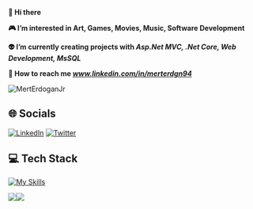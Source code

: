 
**👋 Hi there**

**:video_game: I’m interested in Art, Games, Movies, Music, Software Development**

**:alien: I’m currently creating projects with *Asp.Net MVC, .Net Core, Web Development, MsSQL***

**:speech_balloon: How to reach me *www.linkedin.com/in/merterdgn94***

<p align="left"> <img src="https://komarev.com/ghpvc/?username=MertErdoganJr&label=Profile%20views&color=brightgreen&style=plastic" alt="MertErdoganJr" /> </p>

## 🌐 Socials 
[![LinkedIn](https://img.shields.io/badge/LinkedIn-%230077B5.svg?logo=linkedin&logoColor=white)](https://linkedin.com/in/https://www.linkedin.com/in/merterdgn94/) [![Twitter](https://img.shields.io/badge/Twitter-%231DA1F2.svg?logo=Twitter&logoColor=white)](https://twitter.com/https://twitter.com/merterdgnjr) 

## 💻 Tech Stack

[![My Skills](https://skillicons.dev/icons?i=cs,dotnet,js,html,css,bootstrap,jquery,mysql,visualstudio,discord,github,linkedin,ai,ps)](https://skillicons.dev)

![](https://github-readme-streak-stats.herokuapp.com/?user=MertErdoganJr&theme=vision-friendly-dark&hide_border=true)![](https://github-readme-stats.vercel.app/api/top-langs/?username=MertErdoganJr&theme=vision-friendly-dark&hide_border=true&include_all_commits=false&count_private=false&layout=compact)


